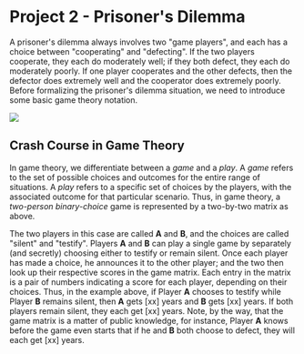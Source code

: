 Project 2 - Prisoner's Dilemma
============================== 

A prisoner's dilemma always involves two "game players", and each has a choice between "cooperating" and "defecting". If the two players cooperate, they each do moderately well; if they both defect, they each do moderately poorly. If one player cooperates and the other defects, then the defector does extremely well and the cooperator does extremely poorly. Before formalizing the prisoner's dilemma situation, we need to introduce some basic game theory notation.

[![](http://farm7.static.flickr.com/6147/5958316504_84bd9a0355.jpg)](http://farm7.static.flickr.com/6147/5958316504_84bd9a0355.jpg)

Crash Course in Game Theory
--------------------------- 

In game theory, we differentiate between a *game* and a *play*. A *game* refers to the set of possible choices and outcomes for the entire range of situations. A *play* refers to a specific set of choices by the players, with the associated outcome for that particular scenario. Thus, in game theory, a *two-person binary-choice* game is represented by a two-by-two matrix as above.

The two players in this case are called **A** and **B**, and the choices are called "silent" and "testify". Players **A** and **B** can play a single game by separately (and secretly) choosing either to testify or remain silent. Once each player has made a choice, he announces it to the other player; and the two then look up their respective scores in the game matrix. Each entry in the matrix is a pair of numbers indicating a score for each player, depending on their choices. Thus, in the example above, if Player **A** chooses to testify while Player **B** remains silent, then **A** gets [xx] years and **B** gets [xx] years. If both players remain silent, they each get [xx] years. Note, by the way, that the game matrix is a matter of public knowledge, for instance, Player **A** knows before the game even starts that if he and **B** both choose to defect, they will each get [xx] years.


